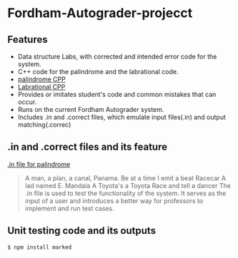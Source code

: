 # Fordham-Autograder-projecct

## Features

- Data structure Labs, with corrected and intended error code for the system.
- C++ code for the palindrome and the labrational code.
- [palindrome CPP](https://github.com/winsor-tse/Fordham-Autograder-projecct/blob/main/palindrone/Palindrome.cpp)
- [Labrational CPP](https://github.com/winsor-tse/Fordham-Autograder-projecct/blob/main/rationallab/Labrational_2.cpp)
- Provides or imitates student's code and common mistakes that can occur.
- Runs on the current Fordham Autograder system.
- Includes .in and .correct files, which emulate input files(.in) and output matching(.correc)

## .in and .correct files and its feature
  [.in file for palindrome](https://github.com/winsor-tse/Fordham-Autograder-projecct/blob/main/rationallab/)
  > A man, a plan, a canal, Panama.
  > Be at a time I emit a beat
  > Racecar
  > A lad named E. Mandala
  > A Toyota's a Toyota
  > Race and tell a dancer
  The .in file is used to test the functionality of the system. It serves as the input of a user and introduces a better way for professors to implement and run test cases.
  
## Unit testing code and its outputs
`$ npm install marked`


